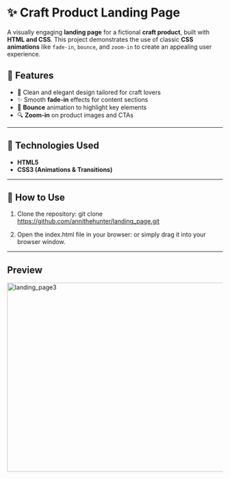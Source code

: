 # ✨ Craft Product Landing Page

A visually engaging **landing page** for a fictional **craft product**, built with **HTML and CSS**. This project demonstrates the use of classic **CSS animations** like `fade-in`, `bounce`, and `zoom-in` to create an appealing user experience.

## 🚀 Features

- 🧵 Clean and elegant design tailored for craft lovers
- ✨ Smooth **fade-in** effects for content sections
- 🎯 **Bounce** animation to highlight key elements
- 🔍 **Zoom-in** on product images and CTAs
---

## 📂 Technologies Used

- **HTML5**
- **CSS3 (Animations & Transitions)**

---

## 🔧 How to Use

1. Clone the repository:
   git clone https://github.com/annithehunter/landing_page.git

2. Open the index.html file in your browser:
   or simply drag it into your browser window.

---

## Preview

<img width="958" height="440" alt="landing_page3" src="https://github.com/user-attachments/assets/ea938234-1b7a-468f-91cd-fe00e2db3f99" />


